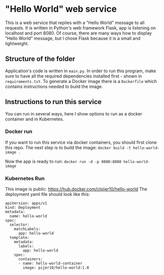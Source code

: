 # "Hello World" web service

This is a web service that replies with a "Hello World" message to all requests.
It is written in Python's web framework Flask, app is listening on localhost and port 8080.
Of course, there are many ways how to display "Hello World" message, but I chose Flask because it is a small and lightweight.

## Structure of the folder
Application's code is written in `main.py`.
In order to run this program, make sure to have all the required dependencies installed first - shown in `requirements.txt`. 
To generate a Docker image there is a `Dockerfile` which contains instructions needed to build the image. 

## Instructions to run this service

You can run in several ways, here I show options to run as a docker container and in Kubernetes.

### Docker run

If you want to run this service via docker containers, you should first clone this repo. The next step is to build the image:
`docker build -t hello-world-image .`

Now the app is ready to run:
`docker run -d -p 8080:8080 hello-world-image`

### Kubernetes Run
This image is public: https://hub.docker.com/r/pijer10/hello-world
The deployment yaml file should look like this:
```
apiVersion: apps/v1 
kind: Deployment
metadata:
  name: hello-world
spec:
  selector:
    matchLabels:
      app: hello-world
  template:
    metadata:
      labels:
        app: hello-world
    spec:
      containers:
      - name: hello-world-container
        image: pijer10/hello-world:1.0
```
